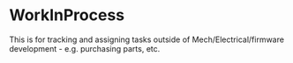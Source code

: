# WorkInProcess
This is for tracking and assigning tasks outside of Mech/Electrical/firmware development - e.g. purchasing parts, etc.
